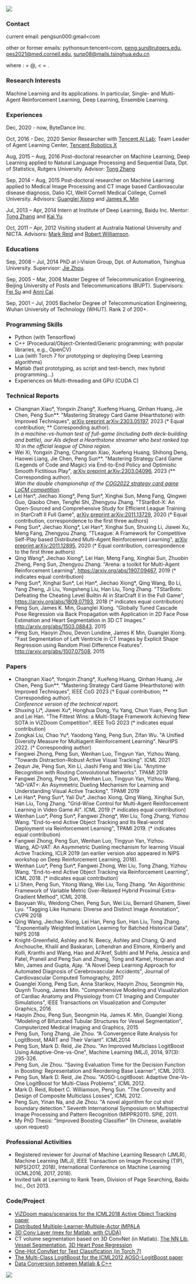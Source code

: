 ![](http://pengsun.github.io/photo.jpg)

### Contact
current email: pengsun000:gmail<com 

other or former emails: pythonsun:tencent<com, peng.sun@rutgers.edu, pes2021@med.cornell.edu, sunp08@mails.tsinghua.edu.cn

where : = @, < = .

### Research Interests
Machine Learning and its applications. In particular, Single- and Multi- Agent Reinforcement Learning, Deep Learning, Ensemble Learning.


### Experiences
Dec, 2020 - now, ByteDance Inc.

Oct, 2016 - Dec, 2020 Senior Researcher with [Tencent AI Lab](http://ai.tencent.com/ailab/); Team Leader of Agent Learning Center, [Tencent Robotics X](https://www.tencent.com/en-us/business/robotics.html)

Aug, 2015 – Aug, 2016 Post-doctoral researcher on Machine Learning, Deep Learning applied to Natural Language Processing and Sequential Data, Dpt. of Statistics, Rutgers University. Advisor: [Tong Zhang](http://tongzhang-ml.org/)

Sep, 2014 – Aug, 2015	Post-doctoral researcher on Machine Learning applied to Medical Image Processing and CT image based Cardiovascular disease diagnosis, Dalio ICI, Weill Cornell Medical College, Cornell University. Advisors: [Guanglei Xiong](http://vivo.med.cornell.edu/display/cwid-gux2003) and [James K. Min](https://en.wikipedia.org/wiki/James_K._Min)

Jul, 2013 – Apr, 2014	Intern at Institute of Deep Learning, Baidu Inc. Mentor: [Tong Zhang](http://stat.rutgers.edu/home/tzhang/) and [Kai Yu](http://www.dbs.ifi.lmu.de/~yu_k/).

Oct, 2011 – Apr, 2012	Visiting student at Australia National University and NICTA. Advisors: [Mark Reid](http://mark.reid.name/work/) and [Robert Williamson](http://axiom.anu.edu.au/~williams/).


### Educations
Sep, 2008 – Jul, 2014	PhD at i-Vision Group, Dpt. of Automation, Tsinghua University. Supervisor: [Jie Zhou](http://www.tsinghua.edu.cn/publish/auen/1713/2011/20110506105532098625469/20110506105532098625469_.html). 

Sep, 2005 – Mar, 2008	Master Degree of Telecommunication Engineering, Beijing University of Posts and Telecommunications (BUPT). Supervisors: [Fei Su](http://bklnsnc.bupt.edu.cn/sf.htm) and [Anni Cai](http://baike.baidu.com/view/1327152.htm).

Sep, 2001 – Jul, 2005	Bachelor Degree of Telecommunication Engineering, Wuhan University of Technology (WHUT). Rank 2 of 200+.


### Programming Skills
* Python (with Tensorflow)
* C++ (Procedural/Object-Oriented/Generic programming; with popular libraries, e.g., OpenCV)
* Lua (with Torch 7 for prototyping or deploying Deep Learning algorithms)
* Matlab (fast prototyping, as script and test-bench, mex hybrid programming…)
* Experiences on Multi-threading and GPU (CUDA C)

### Technical Reports
* Changnan Xiao\*, Yongxin Zhang\*, Xuefeng Huang, Qinhan Huang, Jie Chen, Peng Sun\*\*. "Mastering Strategy Card Game (Hearthstone) with Improved Techniques", [arXiv preprint arXiv:2303.05197](https://arxiv.org/abs/2303.05197), 2023 (\* Equal contribution; \*\* Corresponding author).  
*In a machine-vs-human test of full-game (including both deck-building and battle), our AIs defeat a Hearthstone streamer who best ranked top 10 in the official league of China region.*
* Wei Xi, Yongxin Zhang, Changnan Xiao, Xuefeng Huang, Shihong Deng, Haowei Liang, Jie Chen, Peng Sun\*\*. "Mastering Strategy Card Game (Legends of Code and Magic) via End-to-End Policy and Optimistic Smooth Fictitious Play", [arXiv preprint arXiv:2303.04096](https://arxiv.org/abs/2303.04096), 2023 (\*\* Corresponding author).  
*Won the double championship of the [COG2022 strategy card game LoCM competition](https://legendsofcodeandmagic.com/COG22/).*
* Lei Han\*, Jiechao Xiong\*, Peng Sun\*, Xinghai Sun, Meng Fang, Qingwei Guo, Qiaobo Chen, Tengfei Shi, Zhengyou Zhang. "TStarBot-X: An Open-Sourced and Comprehensive Study for Efficient League Training in StarCraft II Full Game", [arXiv preprint arXiv:2011.13729](https://arxiv.org/abs/2011.13729), 2020 (* Equal contribution, correspondence to the first three authors)
* Peng Sun\*, Jiechao Xiong\*, Lei Han\*, Xinghai Sun, Shuxing Li, Jiawei Xu, Meng Fang, Zhengyou Zhang. "TLeague: A Framework for Competitive Self-Play based Distributed Multi-Agent Reinforcement Learning", [arXiv preprint arXiv:2011.12895](https://arxiv.org/abs/2011.12895), 2020 (* Equal contribution, correspondence to the first three authors)
* Qing Wang\*, Jiechao Xiong\*, Lei Han, Meng Fang, Xinghai Sun, Zhuobin Zheng, Peng Sun, Zhengyou Zhang. "Arena: a toolkit for Multi-Agent Reinforcement Learning", https://arxiv.org/abs/1907.09467, 2019 (* indicates equal contribution) 
* Peng Sun\*, Xinghai Sun\*, Lei Han\*, Jiechao Xiong\*, Qing Wang, Bo Li, Yang Zheng, Ji Liu, Yongsheng Liu, Han Liu, Tong Zhang. "TStarBots: Defeating the Cheating Level Builtin AI in StarCraft II in the Full Game", https://arxiv.org/abs/1809.07193, 2018 (* indicates equal contribution)
* Peng Sun, James K. Min, Guanglei Xiong. “Globally Tuned Cascade Pose Regression via Back Propagation with Application in 2D Face Pose Estimation and Heart Segmentation in 3D CT Images.” http://arxiv.org/abs/1503.08843, 2015
* Peng Sun, Haoyin Zhou, Devon Lundine, James K Min, Guanglei Xiong. "Fast Segmentation of Left Ventricle in CT Images by Explicit Shape Regression using Random Pixel Difference Features". http://arxiv.org/abs/1507.07508, 2015

### Papers
* Changnan Xiao\*, Yongxin Zhang\*, Xuefeng Huang, Qinhan Huang, Jie Chen, Peng Sun\*\*. "Mastering Strategy Card Game (Hearthstone) with Improved Techniques", IEEE CoG 2023 (\* Equal contribution; \*\* Corresponding author).  
*Conference version of the technical report.*
* Shuxing Li\*, Jiawei Xu\*, Honghua Dong, Yu Yang, Chun Yuan, Peng Sun and Lei Han. "The Fittest Wins: a Multi-Stage Framework Achieving New SOTA in ViZDoom Competition". IEEE ToG 2023 (* indicates equal contribution)
* Zongkai Liu, Chao Yu\*, Yaodong Yang, Peng Sun, Zifan Wu. "A Unified Diversity Measure for Multiagent Reinforcement Learning". NeurIPS 2022. (\* Corresponding author)
* Fangwei Zhong, Peng Sun, Wenhan Luo, Tingyun Yan, Yizhou Wang. "Towards Distraction-Robust Active Visual Tracking". ICML 2021
* Zequn Jie, Peng Sun, Xin Li, Jiashi Feng and Wei Liu. "Anytime Recognition with Routing Convolutional Networks". TPAMI 2019
* Fangwei Zhong, Peng Sun, Wenhan Luo, Tingyun Yan, Yizhou Wang. "AD-VAT+: An Asymmetric Dueling Mechanism for Learning and Understanding Visual Active Tracking". TPAMI 2019
* Lei Han\*, Peng Sun\*, Yali Du\*, Jiechao Xiong, Qing Wang, Xinghai Sun, Han Liu, Tong Zhang. "Grid-Wise Control for Multi-Agent Reinforcement Learning in Video Game AI". ICML 2019 (* indicates equal contribution)
* Wenhan Luo\*, Peng Sun\*, Fangwei Zhong\*, Wei Liu, Tong Zhang, Yizhou Wang. "End-to-end Active Object Tracking and Its Real-world Deployment via Reinforcement Learning", TPAMI 2019. (* indicates equal contribution)
* Fangwei Zhong, Peng Sun, Wenhan Luo, Tingyun Yan, Yizhou Wang, AD-VAT: An Asymmetric Dueling mechanism for learning Visual Active Tracking, ICLR 2019 (an earlier version also appeared in NIPS workshop on Deep Reinforcement Learning, 2018).
* Wenhan Luo\*, Peng Sun\*, Fangwei Zhong, Wei Liu, Tong Zhang, Yizhou Wang. "End-to-end Active Object Tracking via Reinforcement Learning", ICML 2018. (* indicates equal contribution)
* Li Shen, Peng Sun, Yitong Wang, Wei Liu, Tong Zhang. "An Algorithmic Framework of Variable Metric Over-Relaxed Hybrid Proximal Extra-Gradient Method", ICML 2018.
* Baoyuan Wu, Weidong Chen, Peng Sun, Wei Liu, Bernard Ghanem, Siwei Lyu. "Tagging Like Humans: Diverse and Distinct Image Annotation", CVPR 2018
* Qing Wang, Jiechao Xiong, Lei Han, Peng Sun, Han Liu, Tong Zhang. "Exponentially Weighted Imitation Learning for Batched Historical Data", NIPS 2018
* Knight-Greenfield, Ashley and N. Beecy, Ashley and Chang, Qi and Anchouche, Khalil and Baskaran, Lohendran and Elmore, Kimberly and Kolli, Kranthi and Wang, Hao and Al'Aref, Subhi and M Peña, Jessica and Patel, Praneil and Peng Sun and Zhang, Tong and Kamel, Hooman and Min, James and Gupta, Ajay. "A Novel Deep Learning Approach for Automated Diagnosis of Cerebrovascular Accidents", Journal of Cardiovascular Computed Tomography, 2017
* Guanglei Xiong, Peng Sun, Anna Starikov, Haoyin Zhou, Seongmin Ha, Quynh Truong, James Min. "Comprehensive Modeling and Visualization of Cardiac Anatomy and Physiology from CT Imaging and Computer Simulations", IEEE Transactions on Visualization and Computer Graphics, 2016
* Haoyin Zhou, Peng Sun, Seongmin Ha, James K. Min, Guanglei Xiong. "Modeling of Bifurcated Tubular Structures for Vessel Segmentation", Computerized Medical Imaging and Graphics, 2015
* Peng Sun, Tong Zhang, Jie Zhou. “A Convergence Rate Analysis for LogitBoost, MART and Their Variant”. ICML2014
* Peng Sun, Mark D. Reid, Jie Zhou. "An Improved Multiclass LogitBoost Using Adaptive-One-vs-One", Machine Learning (MLJ), 2014, 97(3): 295-326.
* Peng Sun, Jie Zhou. "Saving Evaluation Time for the Decision Function in Boosting: Representation and Reordering Base Learner", ICML 2013.
* Peng Sun, Mark D. Reid, Jie Zhou. "AOSO-LogitBoost: Adaptive One-Vs-One LogitBoost for Multi-Class Problems", ICML 2012.
* Mark D. Reid, Robert C. Williamson, Peng Sun. "The Convexity and Design of Composite Multiclass Losses", ICML 2012.
* Peng Sun, Yinan Na, and Jie Zhou. "A novel algorithm for cut shot boundary detection." Seventh International Symposium on Multispectral Image Processing and Pattern Recognition (MIPPR2011). SPIE, 2011.
* My PhD Thesis: "Improved Boosting Classifier" (In Chinese, available upon request)


### Professional Activities
* Registered reviewer for Journal of Machine Learning Research (JMLR), Machine Learning (MLJ), IEEE Transaction on Image Processing (TIP), NIPS(2017, 2018), International Conference on Machine Learning (ICML2016, 2017, 2018).
* Invited talk at Learning to Rank Team, Division of Page Searching, Baidu Inc., Oct 2013.

### Code/Project
* [ViZDoom maps/scenarios for the ICML2018 Active Object Tracking paper](https://bitbucket.org/pengsun000/gym-tvizdoom)
* [Distributed Multiple-Learner-Multiple-Actor IMPALA](https://github.com/loyave/impala_horovod_gym)
* [3D Conv Layer (mex for Matlab, with CUDA)](https://github.com/pengsun/MexConv3D)
* CT volume segmentation based on 3D ConvNet (in Matlab). [The NN Lib](https://github.com/pengsun/MatConvDAG), [Vessel Segmentation](https://github.com/pengsun/VesselSeg3d), [3D Heart Pose Regression](https://github.com/pengsun/bpcpr5)
* [One-Hot ConvNet for Text Classification (in Torch 7)](https://github.com/pengsun/ohnn-text-cls)
* [The Multi-Class LogitBoost for the ICML2012 AOSO-LogitBoost paper](https://github.com/pengsun/AOSOLogitBoost)
* [Data Conversion between Matlab & C++ ](http://cn.mathworks.com/matlabcentral/fileexchange/20927-c-c++-and-matlab-types-convertor)

<a href="http://www.clustrmaps.com/map/pengsun.github.io" title="Visitor Map for pengsun.github.io"><img src="//www.clustrmaps.com/map_v2.png?u=PGfd&d=uAPnZSwRVGOiC3hzXBDBi7x-tI94F804ukADpljUrqM" /></a>
